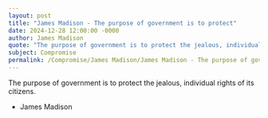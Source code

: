 ```yaml
---
layout: post
title: "James Madison - The purpose of government is to protect"
date: 2024-12-28 12:00:00 -0000
author: James Madison
quote: "The purpose of government is to protect the jealous, individual rights of its citizens."
subject: Compromise
permalink: /Compromise/James Madison/James Madison - The purpose of government is to protect
---
```


The purpose of government is to protect the jealous, individual rights of its citizens.

- James Madison
